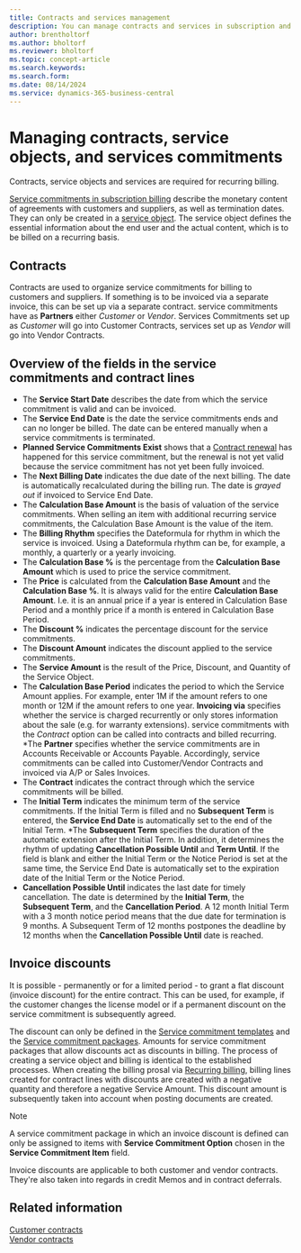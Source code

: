 ```yaml
---
title: Contracts and services management
description: You can manage contracts and services in subscription and recurring billing.
author: brentholtorf
ms.author: bholtorf
ms.reviewer: bholtorf
ms.topic: concept-article
ms.search.keywords: 
ms.search.form: 
ms.date: 08/14/2024
ms.service: dynamics-365-business-central
---
```


# Managing contracts, service objects, and services commitments

Contracts, service objects and services are required for recurring billing.

[Service commitments in subscription billing](../masterdata/service-commitments.md) describe the monetary content of agreements with customers and suppliers, as well as termination dates. They can only be created in a [service object](service-objects.md). The service object defines the essential information about the end user and the actual content, which is to be billed on a recurring basis.

## Contracts

Contracts are used to organize service commitments for billing to customers and suppliers. If something is to be invoiced via a separate invoice, this can be set up via a separate contract. service commitments have as **Partners** either *Customer* or *Vendor*. Services Commitments set up as *Customer* will go into Customer Contracts, services set up as *Vendor* will go into Vendor Contracts.

## Overview of the fields in the service commitments and contract lines

* The **Service Start Date** describes the date from which the service commitment is valid and can be invoiced.
* The **Service End Date** is the date the service commitments ends and can no longer be billed. The date can be entered manually when a service commitments is terminated.
* **Planned Service Commitments Exist** shows that a [Contract renewal](contract-renewal.md) has happened for this service commitment, but the renewal is not yet valid because the service commitment has not yet been fully invoiced.
* The **Next Billing Date** indicates the due date of the next billing. The date is automatically recalculated during the billing run. The date is *grayed out* if invoiced to Service End Date.
* The **Calculation Base Amount** is the basis of valuation of the service commitments. When selling an item with additional recurring service commitments, the Calculation Base Amount is the value of the item.
* The **Billing Rhythm** specifies the Dateformula for rhythm in which the service is invoiced. Using a Dateformula rhythm can be, for example, a monthly, a quarterly or a yearly invoicing.
* The **Calculation Base %** is the percentage from the **Calculation Base Amount** which is used to price the service commitment.
* The **Price** is calculated from the **Calculation Base Amount** and the **Calculation Base %**. It is always valid for the entire **Calculation Base Amount**. I.e. it is an annual price if a year is entered in Calculation Base Period and a monthly price if a month is entered in Calculation Base Period.
* The **Discount %** indicates the percentage discount for the service commitments.
* The **Discount Amount** indicates the discount applied to the service commitments.
* The **Service Amount** is the result of the Price, Discount, and Quantity of the Service Object.
* The **Calculation Base Period** indicates the period to which the Service Amount applies. For example, enter 1M if the amount refers to one month or 12M if the amount refers to one year.
**Invoicing via** specifies whether the service is charged recurrently or only stores information about the sale (e.g. for warranty extensions). service commitments with the *Contract* option can be called into contracts and billed recurring.
*The **Partner** specifies whether the service commitments are in Accounts Receivable or Accounts Payable. Accordingly, service commitments can be called into Customer/Vendor Contracts and invoiced via A/P or Sales Invoices.
* The **Contract** indicates the contract through which the service commitments will be billed.
* The **Initial Term** indicates the minimum term of the service commitments. If the Initial Term is filled and no **Subsequent Term** is entered, the **Service End Date** is automatically set to the end of the Initial Term.
*The **Subsequent Term** specifies the duration of the automatic extension after the Initial Term. In addition, it determines the rhythm of updating **Cancellation Possible Until** and **Term Until**. If the field is blank and either the Initial Term or the Notice Period is set at the same time, the Service End Date is automatically set to the expiration date of the Initial Term or the Notice Period.
* **Cancellation Possible Until** indicates the last date for timely cancellation. The date is determined by the **Initial Term**, the **Subsequent Term**, and the **Cancellation Period**. A 12 month Initial Term with a 3 month notice period means that the due date for termination is 9 months. A Subsequent Term of 12 months postpones the deadline by 12 months when the **Cancellation Possible Until** date is reached.

## Invoice discounts

It is possible - permanently or for a limited period - to grant a flat discount (invoice discount) for the entire contract. This can be used, for example, if the customer changes the license model or if a permanent discount on the service commitment is subsequently agreed.

The discount can only be defined in the [Service commitment templates​](../masterdata/service-commitments.md#service-commitment-templates) and the [Service commitment packages​](../masterdata/service-commitments.md#service-commitment-packages). Amounts for service commitment packages that allow discounts act as discounts in billing. The process of creating a service object and billing is identical to the established processes. When creating the billing prosal via [Recurring billing](../recurring-billing.md), billing lines created for contract lines with discounts are created with a negative quantity and therefore a negative Service Amount. This discount amount is subsequently taken into account when posting documents are created.

> [!NOTE]
> A service commitment package in which an invoice discount is defined can only be assigned to items with **Service Commitment Option** chosen in the **Service Commitment Item** field.

Invoice discounts are applicable to both customer and vendor contracts. They're also taken into regards in credit Memos and in contract deferrals.

## Related information

[Customer contracts](customer-contracts.md)  
[Vendor contracts](vendor-contracts.md)
